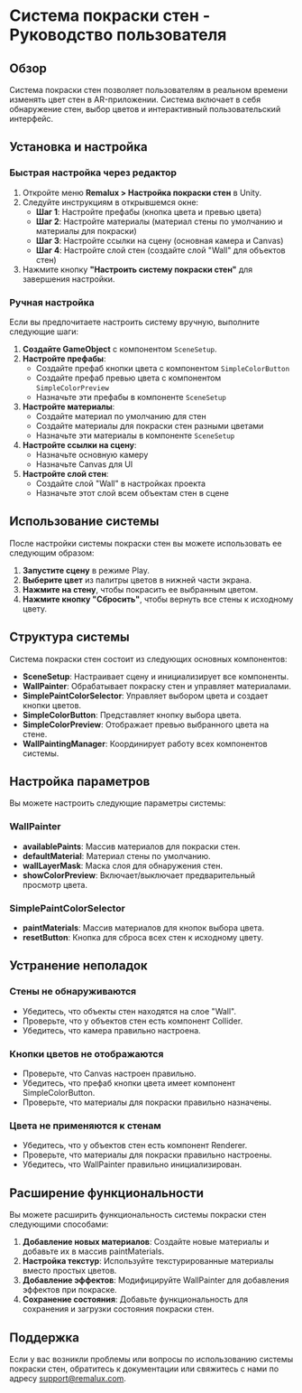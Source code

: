 # Система покраски стен - Руководство пользователя

## Обзор

Система покраски стен позволяет пользователям в реальном времени изменять цвет стен в AR-приложении. Система включает в себя обнаружение стен, выбор цветов и интерактивный пользовательский интерфейс.

## Установка и настройка

### Быстрая настройка через редактор

1. Откройте меню **Remalux > Настройка покраски стен** в Unity.
2. Следуйте инструкциям в открывшемся окне:
   - **Шаг 1**: Настройте префабы (кнопка цвета и превью цвета)
   - **Шаг 2**: Настройте материалы (материал стены по умолчанию и материалы для покраски)
   - **Шаг 3**: Настройте ссылки на сцену (основная камера и Canvas)
   - **Шаг 4**: Настройте слой стен (создайте слой "Wall" для объектов стен)
3. Нажмите кнопку **"Настроить систему покраски стен"** для завершения настройки.

### Ручная настройка

Если вы предпочитаете настроить систему вручную, выполните следующие шаги:

1. **Создайте GameObject** с компонентом `SceneSetup`.
2. **Настройте префабы**:
   - Создайте префаб кнопки цвета с компонентом `SimpleColorButton`
   - Создайте префаб превью цвета с компонентом `SimpleColorPreview`
   - Назначьте эти префабы в компоненте `SceneSetup`
3. **Настройте материалы**:
   - Создайте материал по умолчанию для стен
   - Создайте материалы для покраски стен разными цветами
   - Назначьте эти материалы в компоненте `SceneSetup`
4. **Настройте ссылки на сцену**:
   - Назначьте основную камеру
   - Назначьте Canvas для UI
5. **Настройте слой стен**:
   - Создайте слой "Wall" в настройках проекта
   - Назначьте этот слой всем объектам стен в сцене

## Использование системы

После настройки системы покраски стен вы можете использовать ее следующим образом:

1. **Запустите сцену** в режиме Play.
2. **Выберите цвет** из палитры цветов в нижней части экрана.
3. **Нажмите на стену**, чтобы покрасить ее выбранным цветом.
4. **Нажмите кнопку "Сбросить"**, чтобы вернуть все стены к исходному цвету.

## Структура системы

Система покраски стен состоит из следующих основных компонентов:

- **SceneSetup**: Настраивает сцену и инициализирует все компоненты.
- **WallPainter**: Обрабатывает покраску стен и управляет материалами.
- **SimplePaintColorSelector**: Управляет выбором цвета и создает кнопки цветов.
- **SimpleColorButton**: Представляет кнопку выбора цвета.
- **SimpleColorPreview**: Отображает превью выбранного цвета на стене.
- **WallPaintingManager**: Координирует работу всех компонентов системы.

## Настройка параметров

Вы можете настроить следующие параметры системы:

### WallPainter
- **availablePaints**: Массив материалов для покраски стен.
- **defaultMaterial**: Материал стены по умолчанию.
- **wallLayerMask**: Маска слоя для обнаружения стен.
- **showColorPreview**: Включает/выключает предварительный просмотр цвета.

### SimplePaintColorSelector
- **paintMaterials**: Массив материалов для кнопок выбора цвета.
- **resetButton**: Кнопка для сброса всех стен к исходному цвету.

## Устранение неполадок

### Стены не обнаруживаются
- Убедитесь, что объекты стен находятся на слое "Wall".
- Проверьте, что у объектов стен есть компонент Collider.
- Убедитесь, что камера правильно настроена.

### Кнопки цветов не отображаются
- Проверьте, что Canvas настроен правильно.
- Убедитесь, что префаб кнопки цвета имеет компонент SimpleColorButton.
- Проверьте, что материалы для покраски правильно назначены.

### Цвета не применяются к стенам
- Убедитесь, что у объектов стен есть компонент Renderer.
- Проверьте, что материалы для покраски правильно настроены.
- Убедитесь, что WallPainter правильно инициализирован.

## Расширение функциональности

Вы можете расширить функциональность системы покраски стен следующими способами:

1. **Добавление новых материалов**: Создайте новые материалы и добавьте их в массив paintMaterials.
2. **Настройка текстур**: Используйте текстурированные материалы вместо простых цветов.
3. **Добавление эффектов**: Модифицируйте WallPainter для добавления эффектов при покраске.
4. **Сохранение состояния**: Добавьте функциональность для сохранения и загрузки состояния покраски стен.

## Поддержка

Если у вас возникли проблемы или вопросы по использованию системы покраски стен, обратитесь к документации или свяжитесь с нами по адресу support@remalux.com. 